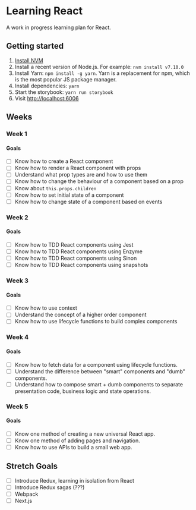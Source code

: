 # Learning React

A work in progress learning plan for React.

## Getting started

1. [Install NVM](https://github.com/creationix/nvm/blob/master/README.md#install-script)
2. Install a recent version of Node.js. For example: `nvm install v7.10.0`
3. Install Yarn: `npm install -g yarn`. Yarn is a replacement for npm, which is the most popular JS package manager.
4. Install dependencies: `yarn`
5. Start the storybook: `yarn run storybook`
6. Visit [http://localhost:6006](http://localhost:6006)

## Weeks

### Week 1

#### Goals

- [ ] Know how to create a React component
- [ ] Know how to render a React component with props
- [ ] Understand what prop types are and how to use them
- [ ] Know how to change the behaviour of a component based on a prop
- [ ] Know about `this.props.children`
- [ ] Know how to set initial state of a component
- [ ] Know how to change state of a component based on events

### Week 2

#### Goals

- [ ] Know how to TDD React components using Jest
- [ ] Know how to TDD React components using Enzyme
- [ ] Know how to TDD React components using Sinon
- [ ] Know how to TDD React components using snapshots

### Week 3

#### Goals

- [ ] Know how to use context
- [ ] Understand the concept of a higher order component
- [ ] Know how to use lifecycle functions to build complex components

### Week 4

#### Goals

- [ ] Know how to fetch data for a component using lifecycle functions.
- [ ] Understand the difference between "smart" components and "dumb" components.
- [ ] Understand how to compose smart + dumb components to separate presentation code, business logic and state operations.

### Week 5

#### Goals

- [ ] Know one method of creating a new universal React app.
- [ ] Know one method of adding pages and navigation.
- [ ] Know how to use APIs to build a small web app.

## Stretch Goals

- [ ] Introduce Redux, learning in isolation from React
- [ ] Introduce Redux sagas (???)
- [ ] Webpack
- [ ] Next.js
